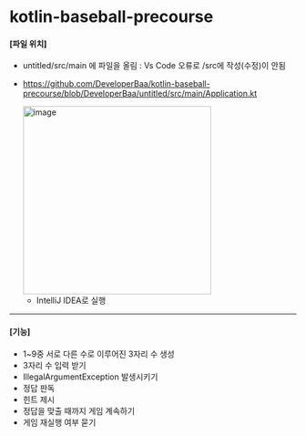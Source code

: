 # kotlin-baseball-precourse

#### [파일 위치]
- untitled/src/main 에 파일을 올림 : Vs Code 오류로 /src에 작성(수정)이 안됨
- https://github.com/DeveloperBaa/kotlin-baseball-precourse/blob/DeveloperBaa/untitled/src/main/Application.kt


   <img width="330" alt="image" src="https://github.com/DeveloperBaa/kotlin-baseball-precourse/assets/106180966/f4ef4c06-0d6d-4275-ae18-4e63d498e937">


  - IntelliJ IDEA로 실행

---

  #### [기능]
  - 1~9중 서로 다른 수로 이루어진 3자리 수 생성
  - 3자리 수 입력 받기
  - IllegalArgumentException 발생시키기
  - 정답 판독
  - 힌트 제시
  - 정답을 맞출 때까지 게임 계속하기
  - 게임 재실행 여부 묻기
